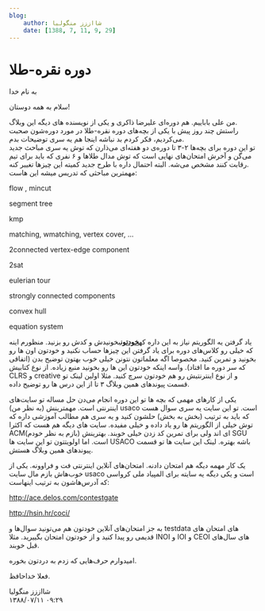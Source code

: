 ```yaml
---
blog:
    author: شااززز منگولیا
    date: [1388, 7, 11, 9, 29]
---
```

# دوره نقره-طلا

<div class="cnt">
<p>به نام خدا</p>
<p>سلام به همه دوستان!</p>
<p>من علی باباییم. هم دوره‌ای علیرضا ذاکری و یکی از نویسنده ‌های دیگه این وبلاگ.<br/>راستش چند روز پیش با یکی از بچه‌های دوره نقره-طلا در مورد دوره‌شون صحبت می‌کردیم، فکر کردم بد نباشه اینجا هم یه سری توضیحات بدم.<br/>تو این دوره برای بچه‌ها ۲-۳ تا دوره‌ی دو هفته‌ای می‌ذارن که توش یه سری مباحث جدید می‌گن و آخرش امتحان‌های نهایی است که توش مدال طلاها و ۶ نفری که باید برای تیم رقابت کنند مشخص می‌شه. البته احتمال داره با طرح جدید کمیته این چیزها تغییر کنه.<br/>مهمترین مباحثی که تدریس میشه این هاست:</p>
<p></p>
<p>flow , mincut</p>
<p>segment tree</p>
<p>kmp</p>
<p>matching, wmatching, vertex cover, ...</p>
<p>2connected vertex-edge component</p>
<p>2sat</p>
<p>eulerian tour</p>
<p>strongly connected components</p>
<p>convex hull</p>
<p>equation system</p>
<p>یاد گرفتن یه الگوریتم نیاز به این داره که<u><strong>خودتون</strong></u>بخونیدش و کدش رو بزنید. منظورم اینه که خیلی رو کلاس‌های دوره برای یاد گرفتن این چیزها حساب نکنید و خودتون اون ها رو بخونید و تمرین کنید. مخصوصا اگه معلماتون نتونن خیلی خوب بهتون توضیح بدن (اتفاقی که سر دوره ما افتاد). واسه اینکه خودتون این ها رو بخونید منبع زیاده. از نوع کتابیش CLRS و creative و از نوع اینترنتیش رو هم خودتون سرچ کنید. مثلا اولین لینک تو قسمت پیوندهای همین وبلاگ ۳ تا از این درس ها رو توضیح داده.</p>
<p>یکی از کارهای مهمی که بچه ها تو این دوره انجام می‌دن حل مساله‌ تو سایت‌های اینترنتی است. مهمترینش (به نظر من) usaco است. تو این سایت یه سری سوال هست که باید به ترتیب (بخش به بخش) حلشون کنید و یه سری هم مطالب آموزشی داره که توش خیلی از الگوریتم ها رو یاد داده و خیلی مفیده. سایت های دیگه هم هست که اکثرا ACMای اند ولی برای تمرین کد زدن خیلی خوبند. بهترینش (بازم به نظر خودم) SGU است. اما اولویتتون تو این سایت ها USACO باشه بهتره. لینک این سایت ها تو قسمت پیوندهای همین وبلاگ هستش.</p>
<p>یک کار مهمه دیگه هم امتحان دادنه. امتحان‌های آنلاین اینترنتی فت و فراوونه. یکی از خوب‌هاش بازم مال سایت usaco است و یکی دیگه یه سایته برای المپیاد ملی کرواسی که آدرس‌هاشون به ترتیب اینهاست:</p>
<p><a href="http://ace.delos.com/contestgate" target="_blank" title="http://ace.delos.com/contestgate">http://ace.delos.com/contestgate</a></p>
<p><a href="http://hsin.hr/coci/">http://hsin.hr/coci/</a></p>
<p>به جز امتحان‌های آنلاین خودتون هم می‌تونید سوال‌ها و testdata های امتحان های قدیمی رو پیدا کنید و از خودتون امتحان بگییرید. مثلا INOI و IOI و CEOI های سال‌های قبل خوبند.</p>
<p>امیدوارم حرف‌هایی که زدم به دردتون بخوره.</p>
<p>فعلا خداحافظ.</p>
</div>

<div class="blog-info">
    <div class="blog-author">شااززز منگولیا</div>
    <div class="blog-date">۱۳۸۸/۰۷/۱۱ ۰۹:۲۹</div>
</div>

